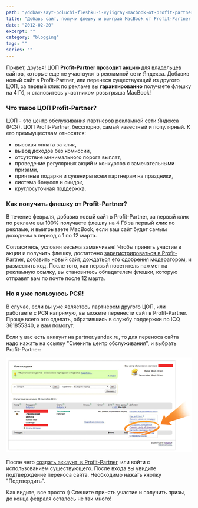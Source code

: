 ```yaml
---
path: "/dobav-sayt-poluchi-fleshku-i-vyiigray-macbook-ot-profit-partner"
title: "Добавь сайт, получи флешку и выиграй MacBook от Profit-Partner!"
date: "2012-02-20"
excerpt: ""
category: "blogging"
tags: ""
series: ""
---
```


Привет, друзья! ЦОП **Profit-Partner проводит акцию** для владельцев сайтов, которые еще не участвуют в рекламной сети Яндекса. Добавив новый сайт в Profit-Partner, или перенеся существующий из другого ЦОП, за первый клик по рекламе вы **гарантированно** получаете флешку на 4 Гб, и становитесь участником розыгрыша MacBook!

### Что такое ЦОП Profit-Partner?

ЦОП - это центр обслуживания партнеров рекламной сети Яндекса (РСЯ). ЦОП Profit-Partner, бесспорно, самый известный и популярный. К его преимуществам относятся:

- высокая оплата за клик,
- вывод доходов без комиссии,
- отсутствие минимального порога выплат,
- проведение регулярных акций и конкурсов с замечательными призами,
- приятные подарки и сувениры всем партнерам на праздники,
- система бонусов и скидок,
- круглосуточная поддержка.

### Как получить флешку от Profit-Partner?

В течение февраля, добавив новый сайт в Profit-Partner, за первый клик по рекламе вы 100% получаете флешку на 4 Гб за первый клик по рекламе, и выигрываете MacBook, если ваш сайт будет самым доходным в период с 1 по 12 марта.

Согласитесь, условия весьма заманчивые! Чтобы принять участие в акции и получить флешку, достаточно [зарегистрироваться в Profit-Partner](http://profit-partner.ru/user/register/?r=2fbb9cc03d3ab1444dfeffa73b267345), добавить новый сайт, дождаться его одобрения модератором, и разместить код. После того, как первый посетитель нажмет на рекламную ссылку, вы становитесь обладателем флешки, которую отправят вам по почте после 12 марта.

### Но я уже пользуюсь РСЯ!

В случае, если вы уже являетесь партнером другого ЦОП, или работаете с РСЯ напрямую, вы можете перенести сайт в Profit-Partner. Проще всего это сделать, обратившись в службу поддержки по ICQ 361855340, и вам помогут.

Если у вас есть аккаунт на partner.yandex.ru, то для переноса сайта надо нажать на ссылку "Сменить центр обслуживания", и выбрать Profit-Partner:

[![step1](images/step1.gif)](http://oriolo.ru/wp-content/uploads/2012/02/step1.gif)

После чего [создать аккаунт  в Profit-Partner](http://profit-partner.ru/user/register/?r=2fbb9cc03d3ab1444dfeffa73b267345), или войти с использованием существующего. После входа вы увидите подтверждение переноса сайта. Необходимо нажать кнопку "Подтвердить".

Как видите, все просто :) Спешите принять участие и получить призы, до конца февраля осталось не так много!
